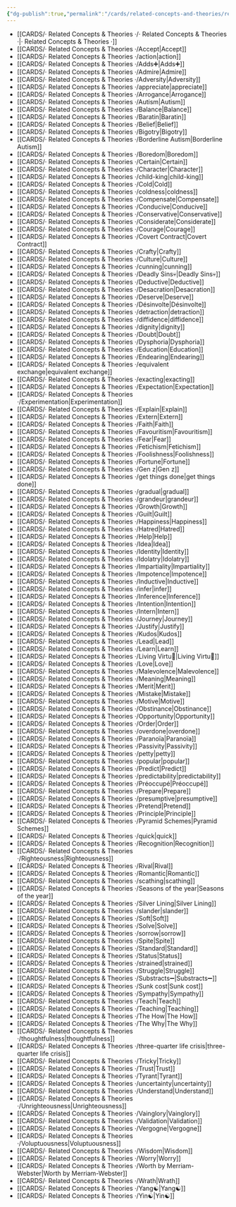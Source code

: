 ```yaml
---
{"dg-publish":true,"permalink":"/cards/related-concepts-and-theories/related-concepts-and-theories/","created":"2022-12-27T18:37:01.494+01:00","updated":"2023-05-14T10:13:43.202+02:00"}
---
```



- [[CARDS/· Related Concepts & Theories ·/· Related Concepts & Theories ·\|· Related Concepts & Theories ·]]
- [[CARDS/· Related Concepts & Theories ·/Accept\|Accept]]
- [[CARDS/· Related Concepts & Theories ·/action\|action]]
- [[CARDS/· Related Concepts & Theories ·/Adds➕\|Adds➕]]
- [[CARDS/· Related Concepts & Theories ·/Admire\|Admire]]
- [[CARDS/· Related Concepts & Theories ·/Adversity\|Adversity]]
- [[CARDS/· Related Concepts & Theories ·/appreciate\|appreciate]]
- [[CARDS/· Related Concepts & Theories ·/Arrogance\|Arrogance]]
- [[CARDS/· Related Concepts & Theories ·/Autism\|Autism]]
- [[CARDS/· Related Concepts & Theories ·/Balance\|Balance]]
- [[CARDS/· Related Concepts & Theories ·/Baratin\|Baratin]]
- [[CARDS/· Related Concepts & Theories ·/Belief\|Belief]]
- [[CARDS/· Related Concepts & Theories ·/Bigotry\|Bigotry]]
- [[CARDS/· Related Concepts & Theories ·/Borderline Autism\|Borderline Autism]]
- [[CARDS/· Related Concepts & Theories ·/Boredom\|Boredom]]
- [[CARDS/· Related Concepts & Theories ·/Certain\|Certain]]
- [[CARDS/· Related Concepts & Theories ·/Character\|Character]]
- [[CARDS/· Related Concepts & Theories ·/child-king\|child-king]]
- [[CARDS/· Related Concepts & Theories ·/Cold\|Cold]]
- [[CARDS/· Related Concepts & Theories ·/coldness\|coldness]]
- [[CARDS/· Related Concepts & Theories ·/Compensate\|Compensate]]
- [[CARDS/· Related Concepts & Theories ·/Conducive\|Conducive]]
- [[CARDS/· Related Concepts & Theories ·/Conservative\|Conservative]]
- [[CARDS/· Related Concepts & Theories ·/Considerate\|Considerate]]
- [[CARDS/· Related Concepts & Theories ·/Courage\|Courage]]
- [[CARDS/· Related Concepts & Theories ·/Covert Contract\|Covert Contract]]
- [[CARDS/· Related Concepts & Theories ·/Crafty\|Crafty]]
- [[CARDS/· Related Concepts & Theories ·/Culture\|Culture]]
- [[CARDS/· Related Concepts & Theories ·/cunning\|cunning]]
- [[CARDS/· Related Concepts & Theories ·/Deadly Sins💀\|Deadly Sins💀]]
- [[CARDS/· Related Concepts & Theories ·/Deductive\|Deductive]]
- [[CARDS/· Related Concepts & Theories ·/Desacration\|Desacration]]
- [[CARDS/· Related Concepts & Theories ·/Deserve\|Deserve]]
- [[CARDS/· Related Concepts & Theories ·/Désinvolte\|Désinvolte]]
- [[CARDS/· Related Concepts & Theories ·/detraction\|detraction]]
- [[CARDS/· Related Concepts & Theories ·/diffidence\|diffidence]]
- [[CARDS/· Related Concepts & Theories ·/dignity\|dignity]]
- [[CARDS/· Related Concepts & Theories ·/Doubt\|Doubt]]
- [[CARDS/· Related Concepts & Theories ·/Dysphoria\|Dysphoria]]
- [[CARDS/· Related Concepts & Theories ·/Education\|Education]]
- [[CARDS/· Related Concepts & Theories ·/Endearing\|Endearing]]
- [[CARDS/· Related Concepts & Theories ·/equivalent exchange\|equivalent exchange]]
- [[CARDS/· Related Concepts & Theories ·/exacting\|exacting]]
- [[CARDS/· Related Concepts & Theories ·/Expectation\|Expectation]]
- [[CARDS/· Related Concepts & Theories ·/Experimentation\|Experimentation]]
- [[CARDS/· Related Concepts & Theories ·/Explain\|Explain]]
- [[CARDS/· Related Concepts & Theories ·/Extern\|Extern]]
- [[CARDS/· Related Concepts & Theories ·/Faith\|Faith]]
- [[CARDS/· Related Concepts & Theories ·/Favouritism\|Favouritism]]
- [[CARDS/· Related Concepts & Theories ·/Fear\|Fear]]
- [[CARDS/· Related Concepts & Theories ·/Fetichism\|Fetichism]]
- [[CARDS/· Related Concepts & Theories ·/Foolishness\|Foolishness]]
- [[CARDS/· Related Concepts & Theories ·/Fortune\|Fortune]]
- [[CARDS/· Related Concepts & Theories ·/Gen z\|Gen z]]
- [[CARDS/· Related Concepts & Theories ·/get things done\|get things done]]
- [[CARDS/· Related Concepts & Theories ·/gradual\|gradual]]
- [[CARDS/· Related Concepts & Theories ·/grandeur\|grandeur]]
- [[CARDS/· Related Concepts & Theories ·/Growth\|Growth]]
- [[CARDS/· Related Concepts & Theories ·/Guilt\|Guilt]]
- [[CARDS/· Related Concepts & Theories ·/Happiness\|Happiness]]
- [[CARDS/· Related Concepts & Theories ·/Hatred\|Hatred]]
- [[CARDS/· Related Concepts & Theories ·/Help\|Help]]
- [[CARDS/· Related Concepts & Theories ·/Idea\|Idea]]
- [[CARDS/· Related Concepts & Theories ·/Identity\|Identity]]
- [[CARDS/· Related Concepts & Theories ·/Idolatry\|Idolatry]]
- [[CARDS/· Related Concepts & Theories ·/Impartiality\|Impartiality]]
- [[CARDS/· Related Concepts & Theories ·/Impotence\|Impotence]]
- [[CARDS/· Related Concepts & Theories ·/Inductive\|Inductive]]
- [[CARDS/· Related Concepts & Theories ·/infer\|infer]]
- [[CARDS/· Related Concepts & Theories ·/Inference\|Inference]]
- [[CARDS/· Related Concepts & Theories ·/Intention\|Intention]]
- [[CARDS/· Related Concepts & Theories ·/Intern\|Intern]]
- [[CARDS/· Related Concepts & Theories ·/Journey\|Journey]]
- [[CARDS/· Related Concepts & Theories ·/Justify\|Justify]]
- [[CARDS/· Related Concepts & Theories ·/Kudos\|Kudos]]
- [[CARDS/· Related Concepts & Theories ·/Lead\|Lead]]
- [[CARDS/· Related Concepts & Theories ·/Learn\|Learn]]
- [[CARDS/· Related Concepts & Theories ·/Living Virtu🙇\|Living Virtu🙇]]
- [[CARDS/· Related Concepts & Theories ·/Love\|Love]]
- [[CARDS/· Related Concepts & Theories ·/Malevolence\|Malevolence]]
- [[CARDS/· Related Concepts & Theories ·/Meaning\|Meaning]]
- [[CARDS/· Related Concepts & Theories ·/Merit\|Merit]]
- [[CARDS/· Related Concepts & Theories ·/Mistake\|Mistake]]
- [[CARDS/· Related Concepts & Theories ·/Motive\|Motive]]
- [[CARDS/· Related Concepts & Theories ·/Obstinance\|Obstinance]]
- [[CARDS/· Related Concepts & Theories ·/Opportunity\|Opportunity]]
- [[CARDS/· Related Concepts & Theories ·/Order\|Order]]
- [[CARDS/· Related Concepts & Theories ·/overdone\|overdone]]
- [[CARDS/· Related Concepts & Theories ·/Paranoïa\|Paranoïa]]
- [[CARDS/· Related Concepts & Theories ·/Passivity\|Passivity]]
- [[CARDS/· Related Concepts & Theories ·/petty\|petty]]
- [[CARDS/· Related Concepts & Theories ·/popular\|popular]]
- [[CARDS/· Related Concepts & Theories ·/Predict\|Predict]]
- [[CARDS/· Related Concepts & Theories ·/predictability\|predictability]]
- [[CARDS/· Related Concepts & Theories ·/Préoccupé\|Préoccupé]]
- [[CARDS/· Related Concepts & Theories ·/Prepare\|Prepare]]
- [[CARDS/· Related Concepts & Theories ·/presumptive\|presumptive]]
- [[CARDS/· Related Concepts & Theories ·/Pretend\|Pretend]]
- [[CARDS/· Related Concepts & Theories ·/Principle\|Principle]]
- [[CARDS/· Related Concepts & Theories ·/Pyramid Schemes\|Pyramid Schemes]]
- [[CARDS/· Related Concepts & Theories ·/quick\|quick]]
- [[CARDS/· Related Concepts & Theories ·/Recognition\|Recognition]]
- [[CARDS/· Related Concepts & Theories ·/Righteousness\|Righteousness]]
- [[CARDS/· Related Concepts & Theories ·/Rival\|Rival]]
- [[CARDS/· Related Concepts & Theories ·/Romantic\|Romantic]]
- [[CARDS/· Related Concepts & Theories ·/scathing\|scathing]]
- [[CARDS/· Related Concepts & Theories ·/Seasons of the year\|Seasons of the year]]
- [[CARDS/· Related Concepts & Theories ·/Silver Lining\|Silver Lining]]
- [[CARDS/· Related Concepts & Theories ·/slander\|slander]]
- [[CARDS/· Related Concepts & Theories ·/Soft\|Soft]]
- [[CARDS/· Related Concepts & Theories ·/Solve\|Solve]]
- [[CARDS/· Related Concepts & Theories ·/sorrow\|sorrow]]
- [[CARDS/· Related Concepts & Theories ·/Spite\|Spite]]
- [[CARDS/· Related Concepts & Theories ·/Standard\|Standard]]
- [[CARDS/· Related Concepts & Theories ·/Status\|Status]]
- [[CARDS/· Related Concepts & Theories ·/strained\|strained]]
- [[CARDS/· Related Concepts & Theories ·/Struggle\|Struggle]]
- [[CARDS/· Related Concepts & Theories ·/Substracts➖\|Substracts➖]]
- [[CARDS/· Related Concepts & Theories ·/Sunk cost\|Sunk cost]]
- [[CARDS/· Related Concepts & Theories ·/Sympathy\|Sympathy]]
- [[CARDS/· Related Concepts & Theories ·/Teach\|Teach]]
- [[CARDS/· Related Concepts & Theories ·/Teaching\|Teaching]]
- [[CARDS/· Related Concepts & Theories ·/The How\|The How]]
- [[CARDS/· Related Concepts & Theories ·/The Why\|The Why]]
- [[CARDS/· Related Concepts & Theories ·/thoughtfulness\|thoughtfulness]]
- [[CARDS/· Related Concepts & Theories ·/three-quarter life crisis\|three-quarter life crisis]]
- [[CARDS/· Related Concepts & Theories ·/Tricky\|Tricky]]
- [[CARDS/· Related Concepts & Theories ·/Trust\|Trust]]
- [[CARDS/· Related Concepts & Theories ·/Tyrant\|Tyrant]]
- [[CARDS/· Related Concepts & Theories ·/uncertainty\|uncertainty]]
- [[CARDS/· Related Concepts & Theories ·/Understand\|Understand]]
- [[CARDS/· Related Concepts & Theories ·/Unrighteousness\|Unrighteousness]]
- [[CARDS/· Related Concepts & Theories ·/Vainglory\|Vainglory]]
- [[CARDS/· Related Concepts & Theories ·/Validation\|Validation]]
- [[CARDS/· Related Concepts & Theories ·/Vergogne\|Vergogne]]
- [[CARDS/· Related Concepts & Theories ·/Voluptuousness\|Voluptuousness]]
- [[CARDS/· Related Concepts & Theories ·/Wisdom\|Wisdom]]
- [[CARDS/· Related Concepts & Theories ·/Worry\|Worry]]
- [[CARDS/· Related Concepts & Theories ·/Worth by Merriam-Webster\|Worth by Merriam-Webster]]
- [[CARDS/· Related Concepts & Theories ·/Wrath\|Wrath]]
- [[CARDS/· Related Concepts & Theories ·/Yang☯️\|Yang☯️]]
- [[CARDS/· Related Concepts & Theories ·/Yin☯️\|Yin☯️]]



